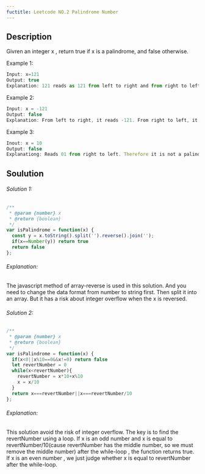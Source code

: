 ```yaml
---
fuctitle: Leetcode NO.2 Palindrome Number
---
```

## Description

Givren an integer x , return true if x is a palindrome, and false otherwise.

Example 1:

```javascript
Input: x=121
Output: true
Explanation: 121 reads as 121 from left to right and from right to left.
```

Example 2:

```javascript
Input: x = -121
Output: false
Explanation: From left to right, it reads -121. From right to left, it becomes 121-. Therefore it is not a palindrome.
```

Example 3:

```javascript
Inout: x = 10
Output: false
Explanationg: Reads 01 from right to left. Therefore it is not a palindrome.
```

## Soulution

###### Solution 1:

```javascript
/**
 * @param {number} x
 * @return {boolean}
 */
var isPalindrome = function(x) {
  const y = x.toString().split('').reverse().join('');
  if(x==Number(y)) return true
  return false
};
```

###### Explanation:

The javascript method of array-reverse is used in this solution. And you need to change the data format from number to string first. Then split it into an array. But it has a risk about integer overflow when the x is reversed.

###### Solution 2:

```javascript
/**
 * @param {number} x
 * @return {boolean}
 */
var isPalindrome = function(x) {
  if(x<0||x%10==0&&x!=0) return false
  let revertNumber = 0
  while(x<revertNumber){
    revertNumber = x*10+x%10
    x = x/10
  }
  return x===revertNumber||x===revertNumber/10
};
```

###### Explanation:

This solution avoid the risk of integer overflow. The key is to find the revertNumber using a loop. If x is an odd number and x is equal to revertNumber/10(cause revertNumber has the middle number, so we must remove the middle number) after the while-loop , the function returns true. If x is an even number , we just judge whether x is equal to revertNumber after the while-loop.
